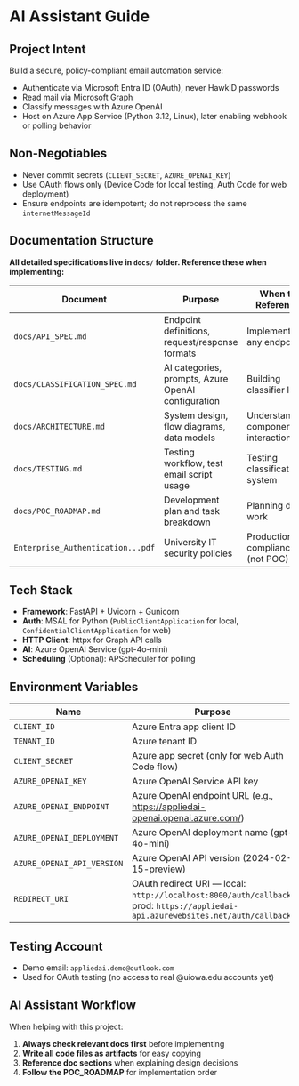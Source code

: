 # AI Assistant Guide

## Project Intent

Build a secure, policy-compliant email automation service:

- Authenticate via Microsoft Entra ID (OAuth), never HawkID passwords
- Read mail via Microsoft Graph
- Classify messages with Azure OpenAI
- Host on Azure App Service (Python 3.12, Linux), later enabling webhook or polling behavior

## Non-Negotiables

- Never commit secrets (`CLIENT_SECRET`, `AZURE_OPENAI_KEY`)
- Use OAuth flows only (Device Code for local testing, Auth Code for web deployment)
- Ensure endpoints are idempotent; do not reprocess the same `internetMessageId`

## Documentation Structure

**All detailed specifications live in `docs/` folder. Reference these when implementing:**

| Document | Purpose | When to Reference |
|----------|---------|-------------------|
| `docs/API_SPEC.md` | Endpoint definitions, request/response formats | Implementing any endpoint |
| `docs/CLASSIFICATION_SPEC.md` | AI categories, prompts, Azure OpenAI configuration | Building classifier logic |
| `docs/ARCHITECTURE.md` | System design, flow diagrams, data models | Understanding component interactions |
| `docs/TESTING.md` | Testing workflow, test email script usage | Testing classification system |
| `docs/POC_ROADMAP.md` | Development plan and task breakdown | Planning daily work |
| `Enterprise_Authentication...pdf` | University IT security policies | Production compliance (not POC) |

## Tech Stack

- **Framework**: FastAPI + Uvicorn + Gunicorn
- **Auth**: MSAL for Python (`PublicClientApplication` for local, `ConfidentialClientApplication` for web)
- **HTTP Client**: httpx for Graph API calls
- **AI**: Azure OpenAI Service (gpt-4o-mini)
- **Scheduling** (Optional): APScheduler for polling

## Environment Variables

| Name | Purpose |
|------|---------|
| `CLIENT_ID` | Azure Entra app client ID |
| `TENANT_ID` | Azure tenant ID |
| `CLIENT_SECRET` | Azure app secret (only for web Auth Code flow) |
| `AZURE_OPENAI_KEY` | Azure OpenAI Service API key |
| `AZURE_OPENAI_ENDPOINT` | Azure OpenAI endpoint URL (e.g., https://appliedai-openai.openai.azure.com/) |
| `AZURE_OPENAI_DEPLOYMENT` | Azure OpenAI deployment name (gpt-4o-mini) |
| `AZURE_OPENAI_API_VERSION` | Azure OpenAI API version (2024-02-15-preview) |
| `REDIRECT_URI` | OAuth redirect URI — local: `http://localhost:8000/auth/callback`, prod: `https://appliedai-api.azurewebsites.net/auth/callback` |

## Testing Account

- Demo email: `appliedai.demo@outlook.com`
- Used for OAuth testing (no access to real @uiowa.edu accounts yet)

## AI Assistant Workflow

When helping with this project:

1. **Always check relevant docs first** before implementing
2. **Write all code files as artifacts** for easy copying
3. **Reference doc sections** when explaining design decisions
4. **Follow the POC_ROADMAP** for implementation order